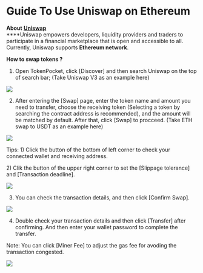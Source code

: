 # Guide To Use Uniswap on Ethereum

**About** [**Uniswap**](https://uniswap.org/)  
****Uniswap empowers developers, liquidity providers and traders to participate in a financial marketplace that is open and accessible to all. Currently, Uniswap supports **Ethereum network**.

**How to swap tokens ?**  
1. Open TokenPocket, click \[Discover\] and then search Uniswap on the top of search bar; \(Take Uniswap V3 as an example here\)

![](../../.gitbook/assets/b1%20%281%29.jpg)

2. After entering the \[Swap\] page, enter the token name and amount you need to transfer, choose the receiving token \(Selecting a token by searching the contract address is recommended\), and the amount will be matched by default. After that, click \[Swap\] to procceed. \(Take ETH swap to USDT as an example here\)

![](../../.gitbook/assets/uni1.jpg)

Tips: 1\) Click the button of the bottom of left corner to check your connected wallet and receiving address.

2\) Clik the button of the upper right corner to set the \[Slippage tolerance\] and \[Transaction deadline\]. 

![](../../.gitbook/assets/uni3.png)

3. You can check the transaction details, and then click \[Confirm Swap\].

![](../../.gitbook/assets/uni2.jpg)

4. Double check your transaction details and then click \[Transfer\] after confirming. And then enter your wallet password to complete the transfer. 

Note: You can click \[Miner Fee\] to adjust the gas fee for avoding the transaction congested.

![](../../.gitbook/assets/uni4.jpg)



